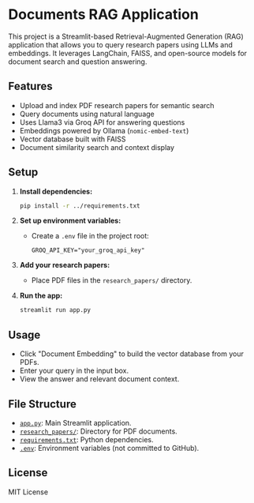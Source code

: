 # Documents RAG Application

This project is a Streamlit-based Retrieval-Augmented Generation (RAG) application that allows you to query research papers using LLMs and embeddings. It leverages LangChain, FAISS, and open-source models for document search and question answering.

## Features

- Upload and index PDF research papers for semantic search
- Query documents using natural language
- Uses Llama3 via Groq API for answering questions
- Embeddings powered by Ollama (`nomic-embed-text`)
- Vector database built with FAISS
- Document similarity search and context display

## Setup

1. **Install dependencies:**
   ```sh
   pip install -r ../requirements.txt
   ```

2. **Set up environment variables:**
   - Create a `.env` file in the project root:
     ```
     GROQ_API_KEY="your_groq_api_key"
     ```

3. **Add your research papers:**
   - Place PDF files in the `research_papers/` directory.

4. **Run the app:**
   ```sh
   streamlit run app.py
   ```

## Usage

- Click "Document Embedding" to build the vector database from your PDFs.
- Enter your query in the input box.
- View the answer and relevant document context.

## File Structure

- [`app.py`](app.py): Main Streamlit application.
- [`research_papers/`](research_papers/): Directory for PDF documents.
- [`requirements.txt`](../requirements.txt): Python dependencies.
- [`.env`](../.env): Environment variables (not committed to GitHub).

## License

MIT License